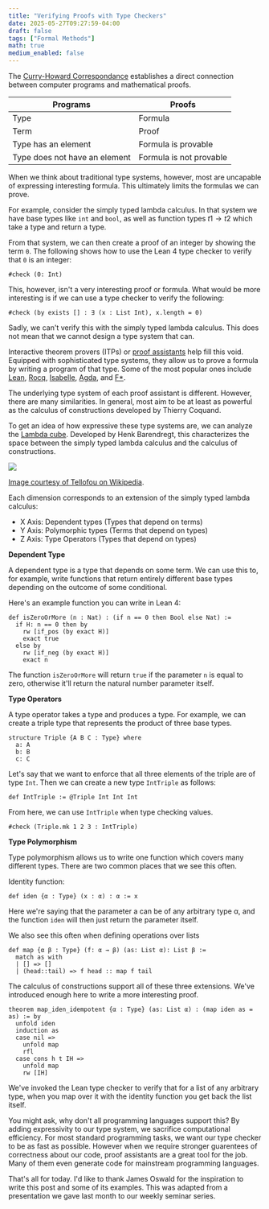 ```yaml
---
title: "Verifying Proofs with Type Checkers"
date: 2025-05-27T09:27:59-04:00
draft: false
tags: ["Formal Methods"]
math: true
medium_enabled: false
---
```


The [Curry-Howard Correspondance](https://en.wikipedia.org/wiki/Curry%E2%80%93Howard_correspondence) establishes a direct connection between computer programs and mathematical proofs.

| Programs                      | Proofs                  |
| ----------------------------- | ----------------------- |
| Type                          | Formula                 |
| Term                          | Proof                   |
| Type has an element           | Formula is provable     |
| Type does not have an element | Formula is not provable |

When we think about traditional type systems, however, most are uncapable of expressing interesting formula. This ultimately limits the formulas we can prove.

For example, consider the simply typed lambda calculus. In that system we have base types like `int` and `bool`, as well as function types $t1 \rightarrow t2$ which take a type and return a type.

From that system, we can then create a proof of an integer by showing the term `0`.  The following shows how to use the Lean 4 type checker to verify that `0` is an integer:

```lean4
#check (0: Int)
```

This, however, isn't a very interesting proof or formula. What would be more interesting is if we can use a type checker to verify the following:

```lean4
#check (by exists [] : ∃ (x : List Int), x.length = 0)
```

Sadly, we can't verify this with the simply typed lambda calculus. This does not mean that we cannot design a type system that can. 

Interactive theorem provers (ITPs) or [proof assistants](https://en.wikipedia.org/wiki/Proof_assistant) help fill this void. Equipped with sophisticated type systems, they allow us to prove a formula by writing a program of that type. Some of the most popular ones include [Lean](https://lean-lang.org/), [Rocq](https://rocq-prover.org/), [Isabelle](https://isabelle.in.tum.de/), [Agda](https://wiki.portal.chalmers.se/agda/pmwiki.php), and [F*](https://fstar-lang.org/).

The underlying type system of each proof assistant is different. However, there are many similarities. In general, most aim to be at least as powerful as the calculus of constructions developed by Thierry Coquand.

To get an idea of how expressive these type systems are, we can analyze the [Lambda cube](https://en.wikipedia.org/wiki/Lambda_cube). Developed by Henk Barendregt,  this characterizes the space between the simply typed lambda calculus and the calculus of constructions.

![](/files/images/blog/Lambda_Cube_img.svg)

[Image courtesy of Tellofou on Wikipedia](https://commons.wikimedia.org/wiki/File:Lambda_Cube_img.svg).

Each dimension corresponds to an extension of the simply typed lambda calculus:
- X Axis: Dependent types (Types that depend on terms)
- Y Axis: Polymorphic types (Terms that depend on types)
- Z Axis: Type Operators (Types that depend on types)

**Dependent Type**

A dependent type is a type that depends on some term. We can use this to, for example, write functions that return entirely different base types depending on the outcome of some conditional.

Here's an example function you can write in Lean 4:

```lean4
def isZeroOrMore (n : Nat) : (if n == 0 then Bool else Nat) :=
  if H: n == 0 then by
    rw [if_pos (by exact H)]
    exact true
  else by
    rw [if_neg (by exact H)]
    exact n
```

The function `isZeroOrMore` will return `true` if the parameter `n` is equal to zero, otherwise it'll return the natural number parameter itself.

**Type Operators**

A type operator takes a type and produces a type. For example, we can create a triple type that represents the product of three base types.

```lean4
structure Triple {A B C : Type} where
  a: A
  b: B
  c: C
```

Let's say that we want to enforce that all three elements of the triple are of type `Int`. Then we can create a new type `IntTriple` as follows:

```Lean 4
def IntTriple := @Triple Int Int Int
```

From here, we can use `IntTriple` when type checking values.

```
#check (Triple.mk 1 2 3 : IntTriple)
````


**Type Polymorphism**

Type polymorphism allows us to write one function which covers many different types. There are two common places that we see this often.

Identity function:
```lean4
def iden {α : Type} (x : α) : α := x
```

Here we're saying that the parameter a can be of any arbitrary type α, and the function `iden` will then just return the parameter itself.

We also see this often when defining operations over lists

```lean4
def map {α β : Type} (f: α → β) (as: List α): List β :=
  match as with
  | [] => []
  | (head::tail) => f head :: map f tail
```

The calculus of constructions support all of these three extensions.  We've introduced enough here to write a more interesting proof.

```lean4
theorem map_iden_idempotent {α : Type} (as: List α) : (map iden as = as) := by
  unfold iden
  induction as
  case nil =>
    unfold map
    rfl
  case cons h t IH =>
    unfold map
    rw [IH]
```

We've invoked the Lean type checker to verify that for a list of any arbitrary type, when you map over it with the identity function you get back the list itself.

You might ask, why don't all programming languages support this? By adding expressivity to our type system, we sacrifice computational efficiency. For most standard programming tasks, we want our type checker to be as fast as possible. However when we require stronger guarentees of correctness about our code, proof assistants are a great tool for the job. Many of them even generate code for mainstream programming languages.

That's all for today. I'd like to thank James Oswald for the inspiration to write this post and some of its examples. This was adapted from a presentation we gave last month to our weekly seminar series.
